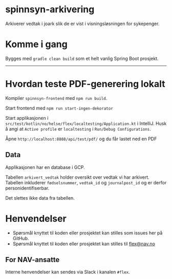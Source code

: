 spinnsyn-arkivering
================

Arkiverer vedtak i joark slik de er vist i visningsløsningen for sykepenger.

# Komme i gang

Bygges med `gradle clean build` som et helt vanlig Spring Boot prosjekt.

---

# Hvordan teste PDF-generering lokalt

Kompiler `spinnsyn-frontend` med `npm run build`.

Start frontend med `npm run start-ingen-dekorator`

Start applikasjonen i `src/test/kotlin/no/helse/flex/localtesting/Application.kt` i IntelliJ. Husk å angi
at `Active profile` er `localtesting` i `Run/Debug Configurations`.

Åpne `http://localhost:8888/api/test/pdf/` og du får lastet ned en PDF

## Data

Applikasjonen har en database i GCP.

Tabellen `arkivert_vedtak` holder oversikt over vedtak vi har arkivert. Tabellen inkluderer `fødselsnummer`, `vedtak_id`
og `journalpost_id` og er derfor personidentifiserbar. 

Det slettes ikke data fra tabellen.

# Henvendelser

- Spørsmål knyttet til koden eller prosjektet kan stilles som issues her på GitHub.
- Spørsmål knyttet til koden eller prosjektet kan stilles til flex@nav.no

## For NAV-ansatte

Interne henvendelser kan sendes via Slack i kanalen `#flex`.
